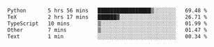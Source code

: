 <!--START_SECTION:waka-->

```txt
Python       5 hrs 56 mins   █████████████████▒░░░░░░░   69.48 %
TeX          2 hrs 17 mins   ██████▓░░░░░░░░░░░░░░░░░░   26.71 %
TypeScript   10 mins         ▒░░░░░░░░░░░░░░░░░░░░░░░░   01.99 %
Other        7 mins          ▒░░░░░░░░░░░░░░░░░░░░░░░░   01.47 %
Text         1 min           ░░░░░░░░░░░░░░░░░░░░░░░░░   00.34 %
```

<!--END_SECTION:waka-->
